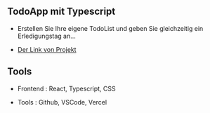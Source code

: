 ## TodoApp mit Typescript

- Erstellen Sie Ihre eigene TodoList und geben Sie gleichzeitig ein Erledigungstag an...

* [Der Link von Projekt](https://todo-app-typescript-jfxz6ycfo-semihbeyzade.vercel.app/)


## Tools

- Frontend : React, Typescript, CSS

- Tools : Github, VSCode, Vercel 

